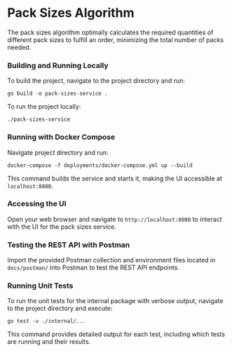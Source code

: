 # Pack Sizes Algorithm
The pack sizes algorithm optimally calculates the required quantities of different pack sizes to fulfill an order, minimizing the total number of packs needed.

### Building and Running Locally
To build the project, navigate to the project directory and run:
```
go build -o pack-sizes-service .
```
To run the project locally:
```
./pack-sizes-service
```

### Running with Docker Compose
Navigate project directory and run:
```
docker-compose -f deployments/docker-compose.yml up --build
```
This command builds the service and starts it, making the UI accessible at `localhost:8080`.

### Accessing the UI
Open your web browser and navigate to `http://localhost:8080` to interact with the UI for the pack sizes service.

### Testing the REST API with Postman
Import the provided Postman collection and environment files located in `docs/postman/` into Postman to test the REST API endpoints.

### Running Unit Tests
To run the unit tests for the internal package with verbose output, navigate to the project directory and execute:
```
go test -v ./internal/...
```
This command provides detailed output for each test, including which tests are running and their results.
